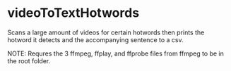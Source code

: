 # videoToTextHotwords
Scans a large amount of videos for certain hotwords then prints the hotword it detects and the accompanying sentence to a csv.

NOTE: Requres the 3 ffmpeg, ffplay, and ffprobe files from ffmpeg to be in the root folder.
